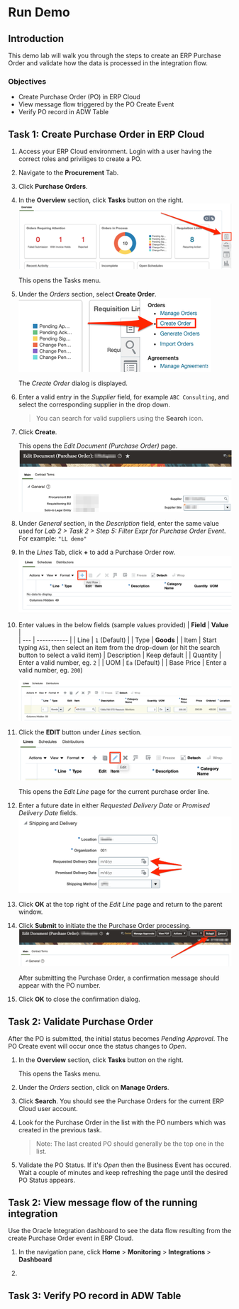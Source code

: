 # Run Demo

## Introduction
This demo lab will walk you through the steps to create an ERP Purchase Order and validate how the data is processed in the integration flow. 

### Objectives
- Create Purchase Order (PO) in ERP Cloud
- View message flow triggered by the PO Create Event
- Verify PO record in ADW Table


## Task 1: Create Purchase Order in ERP Cloud
1. Access your ERP Cloud environment. Login with a user having the correct roles and priviliges to create a PO. 

2. Navigate to the **Procurement** Tab.

3. Click **Purchase Orders**.

4. In the **Overview** section, click **Tasks** button on the right.
   ![](images/run-demo01.png)

    This opens the Tasks menu. 

5. Under the *Orders* section, select **Create Order**.
  ![](images/run-demo02.png)

    The *Create Order* dialog is displayed.

6. Enter a valid entry in the *Supplier* field, for example `ABC Consulting`, and select the corresponding supplier in the drop down. 

    > You can search for valid suppliers using the **Search** icon. 

7. Click **Create**.

    This opens the *Edit Document (Purchase Order)* page.
    ![](images/run-demo03.png)

8. Under *General* section, in the *Description* field, enter the same value used for *Lab 2 > Task 2 > Step 5: Filter Expr for Purchase Order Event*. For example: `"LL demo"` 

9. In the *Lines* Tab, click **+** to add a Purchase Order row.
    ![](images/run-demo04.png)

10. Enter values in the below fields (sample values provided)
    | **Field**        | **Value**          |       
    | --- | ----------- |
    | Line | `1` (Default)       |
    | Type | **Goods** |
    | Item | Start typing `AS1`, then select an item from the drop-down (or hit the search button to select a valid item)
    | Description | Keep default |
    | Quantity | Enter a valid number, eg. `2` |
    | UOM | `Ea` (Default) |
    | Base Price | Enter a valid number, eg. `200`)

     ![](images/run-demo05.png)   

11. Click the **EDIT** button under *Lines* section.
    ![](images/run-demo06.png)

    This opens the *Edit Line* page for the current purchase order line. 

12. Enter a future date in either *Requested Delivery Date* or *Promised Delivery Date* fields. 
    ![](images/run-demo07.png)

13. Click **OK** at the top right of the *Edit Line* page and return to the parent window. 

14. Click **Submit** to initiate the the Purchase Order processing. 
    ![](images/run-demo08.png)

    After submitting the Purchase Order, a confirmation message should appear with the PO number.

15. Click **OK** to close the confirmation dialog. 


## Task 2: Validate Purchase Order
After the PO is submitted, the initial status becomes *Pending Approval*. The PO Create event will occur once the status changes to *Open*. 

1. In the **Overview** section, click **Tasks** button on the right.

    This opens the Tasks menu. 

2. Under the *Orders* section, click on **Manage Orders**.

3. Click **Search**. You should see the Purchase Orders for the current ERP Cloud user account. 

4. Look for the Purchase Order in the list with the PO numbers which was created in the previous task.

    > Note: The last created PO should generally be the top one in the list.

5. Validate the PO Status. If it's *Open* then the Business Event has occured. Wait a couple of minutes and keep refreshing the page until the desired PO Status appears. 
 

## Task 2: View message flow of the running integration
Use the Oracle Integration dashboard to see the data flow resulting from the create Purchase Order event in ERP Cloud. 

1. In the navigation pane, click **Home** > **Monitoring** > **Integrations** > **Dashboard**

2. 


## Task 3: Verify PO record in ADW Table




